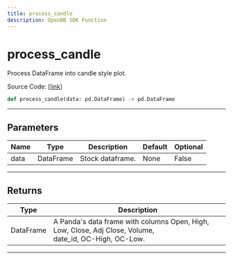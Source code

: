 ```yaml
---
title: process_candle
description: OpenBB SDK Function
---
```


# process_candle

Process DataFrame into candle style plot.

Source Code: [[link](https://github.com/OpenBB-finance/OpenBBTerminal/tree/main/openbb_terminal/stocks/stocks_helper.py#L825)]
```python
def process_candle(data: pd.DataFrame) -> pd.DataFrame
```
---
## Parameters
| Name | Type | Description | Default | Optional |
| ---- | ---- | ----------- | ------- | -------- |
| data | DataFrame | Stock dataframe. | None | False |

---
## Returns
| Type | Description |
| ---- | ----------- |
| DataFrame | A Panda's data frame with columns Open, High, Low, Close, Adj Close, Volume,<br/>date_id, OC-High, OC-Low. |
---
